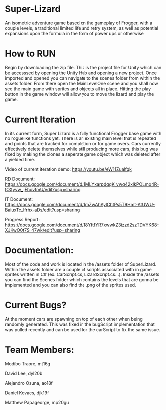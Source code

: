 # Super-Lizard

 An isometric adventure game based on the gameplay of Frogger, with a couple levels, a traditional limited life and retry system, as well as potential expansions upon the formula in the form of power ups or otherwise  
 
# How to RUN

 Begin by downloading the zip file. This is the project file for Unity which can be accesssed by opening the Unity Hub and opening a new project. Once imported and opened you can navigate to the scenes folder from within the assets folder. From there open the MainLevelOne scene and you shall now see the main game with sprites and objects all in place. Hitting the play button in the game window will allow you to move the lizard and play the game.
 
# Current Iteration

In its current form, Super Lizard is a fully functional Frogger base game with no roguelike functions yet. There is an existing main level that is repeated and points that are tracked for completion or for game overs. Cars currently effectively delete themselves while still producing more cars, this bug was fixed by making the clones a seperate game object which was deleted after a yielded time.
 
 Video of current iteration demo:
 https://youtu.be/eW11Zualfqk
 
 RD Document:
 https://docs.google.com/document/d/1MLYxarpdqqK_vwq42xlkPOLmo4R-tOXyvw_jEhovtmU/edit?usp=sharing
 
 IT Document:
 https://docs.google.com/document/d/1mZwAhAylChtPs5T9Hmt-AtUWU-BaiuxTc_lfrhx-aDs/edit?usp=sharing
 
 Progress Report:
 https://docs.google.com/document/d/18YftfYR7xwwkZ3izzd2szTDVYK68-XJKwO0t7S_47wk/edit?usp=sharing
 
 
 # Documentation:
 
 Most of the code and work is located in the /assets folder of SuperLizard. Within the assets folder are a couple of scripts associated with in game sprites written in C# (ex. CarScript.cs, LizardScript.cs...). Inside the /assets you can find the Scenes folder which contains the levels that are gonna be implemented and you can also find the .png of the sprites used.
 
 # Current Bugs?
 
  At the moment cars are spawning on top of each other when being randomly generated. This was fixed in the bugScript implementation that was pulled recently and can be used for the carScript to fix the same issue.
 
 # Team Members:  
 Modibo Traore, mt16g 
 
 David Lee, dyl20b 
 
 Alejandro Osuna, ao18f 
 
 Daniel Kovacs, djk19f 
 
 Matthew Papageorge, mp20gu
